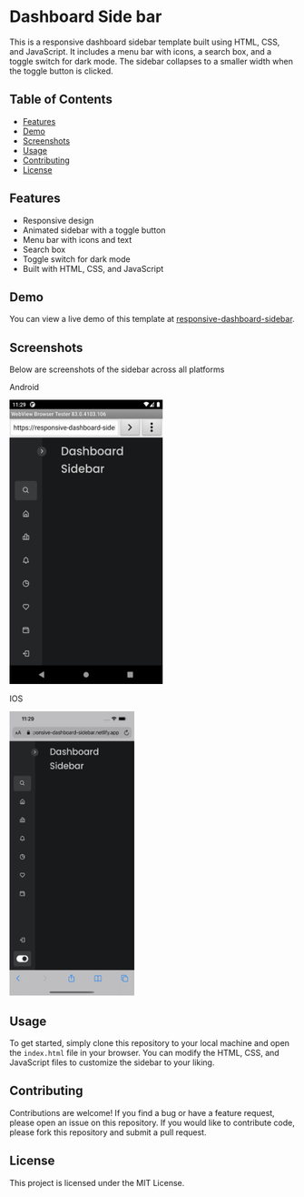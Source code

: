 # Dashboard Side bar
This is a responsive dashboard sidebar template built using HTML, CSS, and JavaScript. It includes a menu bar with icons, a search box, and a toggle switch for dark mode. The sidebar collapses to a smaller width when the toggle button is clicked.

## Table of Contents
- [Features](#Features)
- [Demo](#Demo)
- [Screenshots](#Screenshots) 
- [Usage](#Usage)
- [Contributing](#Contributing)
- [License](#License)

## Features
- Responsive design
- Animated sidebar with a toggle button
- Menu bar with icons and text
- Search box
- Toggle switch for dark mode
- Built with HTML, CSS, and JavaScript

## Demo
You can view a live demo of this template at [responsive-dashboard-sidebar](https://responsive-dashboard-sidebar.netlify.app/).

## Screenshots 
Below are screenshots of the sidebar across all platforms

Android
<p align="">
  <img width="270" height="500" src="https://github.com/AntonyGN/Responsive-dashboard/blob/main/images/Android2.png">
</p>

IOS
<p align="">
  <img width="220" height="500" src="https://github.com/AntonyGN/Responsive-dashboard/blob/main/images/iOS2.png">
</p>

## Usage
To get started, simply clone this repository to your local machine and open the ```index.html``` file in your browser. You can modify the HTML, CSS, and JavaScript files to customize the sidebar to your liking.

## Contributing
Contributions are welcome! If you find a bug or have a feature request, please open an issue on this repository. If you would like to contribute code, please fork this repository and submit a pull request.

## License
This project is licensed under the MIT License.



